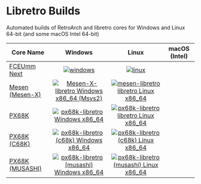 # Libretro Builds
Automated builds of RetroArch and libretro cores for Windows and Linux 64-bit (and some macOS Intel 64-bit)

| Core Name | Windows | Linux | macOS (Intel) |
| --------- |:-------:|:-----:|:-------------:|
| [FCEUmm Next](https://github.com/negativeExponent/libretro-fceumm)      | [![windows](https://github.com/negativeExponent/libretro_builds/actions/workflows/fceumm_next.yml/badge.svg)](https://github.com/negativeExponent/libretro_builds/releases/download/Windows_64-bit/fceumm_next_libretro.dll.zip) |[![linux](https://github.com/negativeExponent/libretro_builds/actions/workflows/fceumm_next.yml/badge.svg)](https://github.com/negativeExponent/libretro_builds/releases/download/Linux_64-bit/fceumm_next_libretro.so.zip) |
| [Mesen (Mesen-X)](https://github.com/NovaSquirrel/Mesen-X) | [![Mesen-X-libretro Windows x86_64 (Msys2)](https://github.com/negativeExponent/libretro_builds/actions/workflows/win64_mesen_msys2.yml/badge.svg)](https://github.com/negativeExponent/libretro_builds/releases/download/Windows_64-bit/mesen_libretro.dll.zip) |[![mesen-libretro libretro Linux x86_64](https://github.com/negativeExponent/libretro_builds/actions/workflows/linux64_mesen.yml/badge.svg)](https://github.com/negativeExponent/libretro_builds/releases/download/Linux_64-bit/mesen_libretro.so.zip) |
| [PX68K](https://github.com/negativeExponent/px68k-libretro)      | [![px68k-libretro Windows x86_64](https://github.com/negativeExponent/libretro_builds/actions/workflows/win64_px68k.yml/badge.svg)](https://github.com/negativeExponent/libretro_builds/releases/download/Windows_64-bit/px68k_next_libretro.dll.zip) |[![px68k-libretro libretro Linux x86_64](https://github.com/negativeExponent/libretro_builds/actions/workflows/linux64_px68k.yml/badge.svg)](https://github.com/negativeExponent/libretro_builds/releases/download/Linux_64-bit/px68k_next_libretro.so.zip) |
| [PX68K (C68K)](https://github.com/negativeExponent/px68k-libretro)      | [![px68k-libretro (c68k) Windows x86_64](https://github.com/negativeExponent/libretro_builds/actions/workflows/win64_px68k_c68k.yml/badge.svg)](https://github.com/negativeExponent/libretro_builds/releases/download/Windows_64-bit/px68k_next_c68k_libretro.dll.zip) |[![px68k-libretro (c68k) Linux x86_64](https://github.com/negativeExponent/libretro_builds/actions/workflows/linux64_px68k.yml/badge.svg)](https://github.com/negativeExponent/libretro_builds/releases/download/Linux_64-bit/px68k-libretro_c68k_linux-x86_64.zip) |
| [PX68K (MUSASHI)](https://github.com/negativeExponent/px68k-libretro)      | [![px68k-libretro (musashi) Windows x86_64](https://github.com/negativeExponent/libretro_builds/actions/workflows/win64_px68k_c68k.yml/badge.svg)](https://github.com/negativeExponent/libretro_builds/releases/download/Windows_64-bit/px68k_next_musashi_libretro.dll.zip) |[![px68k-libretro (musashi) Linux x86_64](https://github.com/negativeExponent/libretro_builds/actions/workflows/linux64_px68k.yml/badge.svg)](https://github.com/negativeExponent/libretro_builds/releases/download/Linux_64-bit/px68k-libretro_musashi_linux-x86_64.zip) |
